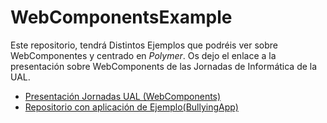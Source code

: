 # WebComponentsExample

Este repositorio, tendrá Distintos Ejemplos que podréis ver sobre WebComponentes y centrado en _Polymer_.
Os dejo el enlace a la presentación sobre WebComponents de las Jornadas de Informática de la UAL.

- [Presentación Jornadas UAL (WebComponents)](https://drive.google.com/open?id=1ZR0Bm1aTLkQAvoIfTODvNUai7lxltMIx3wdntFpYlWw&authuser=0)
- [Repositorio con aplicación de Ejemplo(BullyingApp)](https://github.com/zerasul/BullyingApp)
